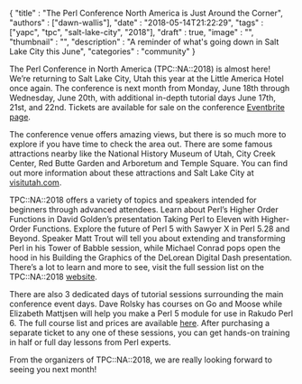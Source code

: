 
  {
    "title"       : "The Perl Conference North America is Just Around the Corner",
    "authors"     : ["dawn-wallis"],
    "date"        : "2018-05-14T21:22:29",
    "tags"        : ["yapc", "tpc", "salt-lake-city", "2018"],
    "draft"       : true,
    "image"       : "",
    "thumbnail"   : "",
    "description" : "A reminder of what's going down in Salt Lake City this June",
    "categories"  : "community"
  }

The Perl Conference in North America (TPC::NA::2018) is almost here! We’re returning to Salt Lake City, Utah this year at the Little America Hotel once again. The conference is next month from Monday, June 18th through Wednesday, June 20th, with additional in-depth tutorial days June 17th, 21st, and 22nd. Tickets are available for sale on the conference [Eventbrite page](https://www.eventbrite.com/e/the-perl-conference-in-salt-lake-city-2018-tickets-41850611305).

The conference venue offers amazing views, but there is so much more to explore if you have time to check the area out. There are some famous attractions nearby like the National History Museum of Utah, City Creek Center, Red Butte Garden and Arboretum and Temple Square. You can find out more information about these attractions and Salt Lake City at [visitutah.com](https://www.visitutah.com).

TPC::NA::2018 offers a variety of topics and speakers intended for beginners through advanced attendees. Learn about Perl’s Higher Order Functions in David Golden’s presentation Taking Perl to Eleven with Higher-Order Functions. Explore the future of Perl 5 with Sawyer X in Perl 5.28 and Beyond. Speaker Matt Trout will tell you about extending and transforming Perl in his Tower of Babble session, while Michael Conrad pops open the hood in his Building the Graphics of the DeLorean Digital Dash presentation. There’s a lot to learn and more to see, visit the full session list on the TPC::NA::2018 [website](https://perlconference.us/tpc-2018-slc/sessions/).

There are also 3 dedicated days of tutorial sessions surrounding the main conference event days. Dave Rolsky has courses on Go and Moose while Elizabeth Mattjsen will help you make a Perl 5 module for use in Rakudo Perl 6. The full course list and prices are available [here](https://perlconference.us/tpc-2018-slc/tutorials/). After purchasing a separate ticket to any one of these sessions, you can get hands-on training in half or full day lessons from Perl experts.

From the organizers of TPC::NA::2018, we are really looking forward to seeing you next month!
